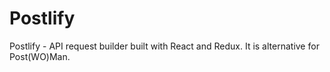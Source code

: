 # Postlify

Postlify - API request builder built with React and Redux. It is alternative for Post(WO)Man.
